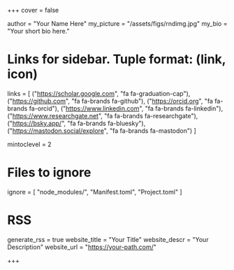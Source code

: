 <!--
Add here global page variables to use throughout your website.
-->
+++
cover = false

author = "Your Name Here"
my_picture = "/assets/figs/rndimg.jpg"
my_bio = "Your short bio here."

# Links for sidebar. Tuple format: (link, icon)
links = [
    ("https://scholar.google.com", "fa fa-graduation-cap"),
    ("https://github.com", "fa fa-brands fa-github"),
    ("https://orcid.org", "fa fa-brands fa-orcid"),
    ("https://www.linkedin.com", "fa fa-brands fa-linkedin"),
    ("https://www.researchgate.net", "fa fa-brands fa-researchgate"),
    ("https://bsky.app/", "fa fa-brands fa-bluesky"),
    ("https://mastodon.social/explore", "fa fa-brands fa-mastodon")
]

mintoclevel = 2

# Files to ignore
ignore = [
    "node_modules/",
    "Manifest.toml",
    "Project.toml"
]

# RSS 
generate_rss = true
website_title = "Your Title"
website_descr = "Your Description"
website_url   = "https://your-path.com/"

+++
